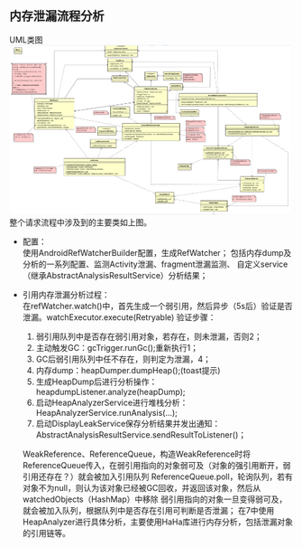 ## 内存泄漏流程分析

UML类图
<br><img src="leakCanary.png" width="500" height="300"/><br>
 整个请求流程中涉及到的主要类如上图。
 
* 配置：<br>
    使用AndroidRefWatcherBuilder配置，生成RefWatcher；
    包括内存dump及分析的一系列配置、监测Activity泄漏、fragment泄漏监测、
    自定义service（继承AbstractAnalysisResultService）分析结果；
    
* 引用内存泄漏分析过程：<br>
    在refWatcher.watch()中，首先生成一个弱引用，然后异步（5s后）验证是否泄漏。watchExecutor.execute(Retryable)
    验证步骤：
    1. 弱引用队列中是否存在弱引用对象，若存在，则未泄漏，否则2；
    2. 主动触发GC：gcTrigger.runGc();重新执行1；
    3. GC后弱引用队列中任不存在，则判定为泄漏，4；
    4. 内存dump：heapDumper.dumpHeap();(toast提示)
    5. 生成HeapDump后进行分析操作：heapdumpListener.analyze(heapDump);
    6. 启动HeapAnalyzerService进行堆栈分析：HeapAnalyzerService.runAnalysis(...);
    7. 启动DisplayLeakService保存分析结果并发出通知：AbstractAnalysisResultService.sendResultToListener()；

    WeakReference、ReferenceQueue，构造WeakReference时将ReferenceQueue传入，在弱引用指向的对象弱可及（对象的强引用断开，弱引用还存在？）就会被加入引用队列
    ReferenceQueue.poll，轮询队列，若有对象不为null，则认为该对象已经被GC回收，并返回该对象，然后从watchedObjects（HashMap）中移除
    弱引用指向的对象一旦变得弱可及，就会被加入队列，根据队列中是否存在引用可判断是否泄漏；
    在7中使用HeapAnalyzer进行具体分析，主要使用HaHa库进行内存分析，包括泄漏对象的引用链等。